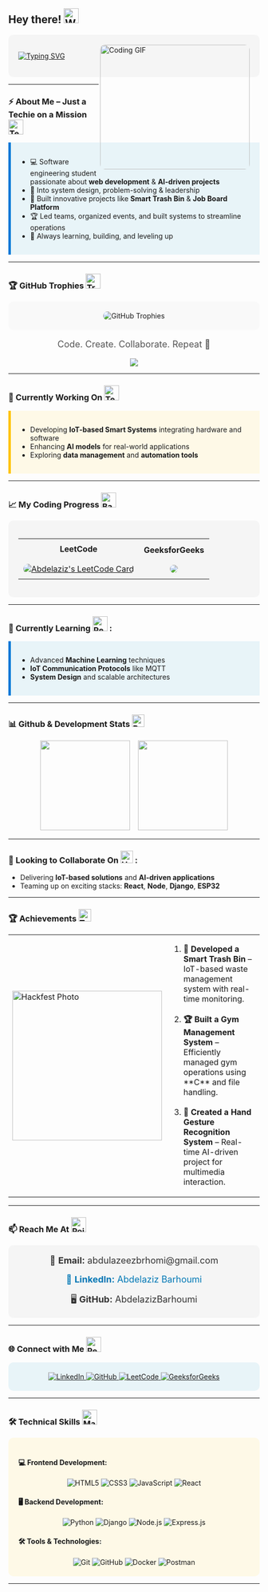 ## Hey there! <img src="https://raw.githubusercontent.com/Tarikul-Islam-Anik/Animated-Fluent-Emojis/master/Emojis/Hand%20gestures/Waving%20Hand%20Medium-Light%20Skin%20Tone.png" alt="Waving Hand" width="30" height="30" />

<div style="background-color:#f5f5f5; padding: 20px; border-radius: 10px;">

<img align="right" src="https://media1.tenor.com/m/GfSX-u7VGM4AAAAC/coding.gif" width="300" height="250" alt="Coding GIF" style="border-radius: 10px;"/>

[![Typing SVG](https://readme-typing-svg.demolab.com?font=Kanit&size=30&pause=1000&color=FF5733&width=600&lines=Welcome+to+Abdelaziz's+Portfolio!;Software+Engineer+%7C+Full+Stack+Developer;Hackathon+Enthusiast+%7C+Innovator)](https://git.io/typing-svg)

</div>

---

### ⚡ About Me – Just a Techie on a Mission <img src="https://raw.githubusercontent.com/Tarikul-Islam-Anik/Animated-Fluent-Emojis/master/Emojis/People/Man%20Technologist.png" alt="Technologist" width="30" height="30" />

<div style="background-color:#e8f4f8; padding: 15px; border-left: 5px solid #0078D7;">

- 💻 Software engineering student passionate about **web development** & **AI-driven projects**  
- 🧠 Into system design, problem-solving & leadership  
- 🧩 Built innovative projects like **Smart Trash Bin** & **Job Board Platform**  
- 🏆 Led teams, organized events, and built systems to streamline operations  
- 🚀 Always learning, building, and leveling up  

</div>

---

### 🏆 GitHub Trophies <img src="https://raw.githubusercontent.com/Tarikul-Islam-Anik/Animated-Fluent-Emojis/master/Emojis/Activities/Trophy.png" alt="Trophy" width="30" height="30" />

<div align="center" style="background-color:#f9f9f9; padding: 20px; border-radius: 10px;">
  <img src="https://github-trophies.vercel.app/?username=AbdelazizBarhoumi&rank=SECRET,SSS,SS,S,AAA,AA&row=2&column=9&theme=radical" alt="GitHub Trophies" style="border-radius: 10px;"/>
</div>

<p align="center" style="font-size: 18px; color: #555;">Code. Create. Collaborate. Repeat 💙</p> 
<div align="center"><img src="https://komarev.com/ghpvc/?username=AbdelazizBarhoumi&label=Profile%20Views&color=0e75b6&style=flat-square" /></div> 

---

### 🔭 Currently Working On <img src="https://raw.githubusercontent.com/Tarikul-Islam-Anik/Animated-Fluent-Emojis/master/Emojis/People%20with%20professions/Man%20Technologist%20Light%20Skin%20Tone.png" alt="Technologist" width="30" height="30" />

<div style="background-color:#fef9e7; padding: 15px; border-left: 5px solid #FFC300;">

- Developing **IoT-based Smart Systems** integrating hardware and software  
- Enhancing **AI models** for real-world applications  
- Exploring **data management** and **automation tools**  

</div>

---

### 📈 My Coding Progress <img src="https://raw.githubusercontent.com/Tarikul-Islam-Anik/Animated-Fluent-Emojis/master/Emojis/Activities/Bar%20Chart.png" alt="Bar Chart" width="30" height="30" />

<div align="center" style="background-color:#f5f5f5; padding: 20px; border-radius: 10px;">

<table>
  <tr>
    <td align="center" style="padding: 10px;">
    <b>LeetCode</b><br><br>
    <a href="https://leetcode.com/u/AbdelazizBarhoumi/" target="_blank" rel="noopener noreferrer">
      <img src="https://leetcard.jacoblin.cool/AbdelazizBarhoumi?ext=heatmap&theme=unicorn" alt="Abdelaziz's LeetCode Card" style="border-radius: 10px;"/>
    </a>
    </td>
    <td align="center" style="padding: 10px;">
      <b>GeeksforGeeks</b><br><br>
      <a href="https://auth.geeksforgeeks.org/user/abdulazeemp8r/practice/">
        <img src="https://geeks-for-geeks-stats-card.vercel.app/?username=abdulazeemp8r&theme=dark" style="border-radius: 10px;"/>
      </a>
    </td>
  </tr>
</table>

</div>

---

### 🌱 Currently Learning <img src="https://raw.githubusercontent.com/Tarikul-Islam-Anik/Animated-Fluent-Emojis/master/Emojis/People/Person%20Fencing.png" alt="Person Fencing" width="30" height="30" /> :

<div style="background-color:#e8f4f8; padding: 15px; border-left: 5px solid #0078D7;">

- Advanced **Machine Learning** techniques  
- **IoT Communication Protocols** like MQTT  
- **System Design** and scalable architectures  

</div>

---

### 📊 Github & Development Stats <img src="https://raw.githubusercontent.com/Tarikul-Islam-Anik/Animated-Fluent-Emojis/master/Emojis/Objects/Bar%20Chart.png" alt="Bar Chart" width="25" height="25" />

<p align="center">
  <img src="https://github-readme-stats.vercel.app/api?username=AbdelazizBarhoumi&show_icons=true&hide=issues&hide_border=true&title_color=FF5733&text_color=c9d1d9&icon_color=79c0ff&bg_color=0d1117" height="180px"/>
  &nbsp;&nbsp;
  <img src="https://github-readme-stats.vercel.app/api/top-langs/?username=AbdelazizBarhoumi&layout=compact&langs_count=10&hide_border=true&title_color=FF5733&text_color=c9d1d9&bg_color=0d1117" height="180px"/>
</p>

---

### 👯 Looking to Collaborate On <img src="https://raw.githubusercontent.com/Tarikul-Islam-Anik/Animated-Fluent-Emojis/master/Emojis/Hand%20gestures/Handshake.png" alt="Handshake" width="25" height="25" /> :

- Delivering **IoT-based solutions** and **AI-driven applications**  
- Teaming up on exciting stacks: **React**, **Node**, **Django**, **ESP32**  

---

### 🏆 Achievements <img src="https://raw.githubusercontent.com/Tarikul-Islam-Anik/Animated-Fluent-Emojis/master/Emojis/Activities/Trophy.png" alt="Trophy" width="25" height="25" />

<table>
  <tr>
    <td>
      <img src="https://media.licdn.com/dms/image/v2/D5622AQEAKk2wcGXo3g/feedshare-shrink_2048_1536/feedshare-shrink_2048_1536/0/1688629234342?e=1747267200&v=beta&t=xN-gfAx7Rfa6T-fLwDmH9IypQSMLgNdyBdUK5l1b-60" width="300px" alt="Hackfest Photo"/>
    </td>
    <td>
      <ol>
        <li><strong>🏅 Developed a Smart Trash Bin</strong> – IoT-based waste management system with real-time monitoring.  
        </li><br/>
        <li><strong>🏆 Built a Gym Management System</strong> – Efficiently managed gym operations using **C** and file handling.  
        </li><br/>
        <li><strong>🚀 Created a Hand Gesture Recognition System</strong> – Real-time AI-driven project for multimedia interaction.  
        </li>
      </ol>
    </td>
  </tr>
</table>

---

### 📫 Reach Me At <img src="https://raw.githubusercontent.com/Tarikul-Islam-Anik/Animated-Fluent-Emojis/master/Emojis/Hand%20gestures/Backhand%20Index%20Pointing%20Down%20Medium-Light%20Skin%20Tone.png" alt="Point Down" width="30" height="30" />

<div align="center" style="background-color:#f5f5f5; padding: 20px; border-radius: 10px;">
  <a href="mailto:abdulazeezbrhomi@gmail.com" style="text-decoration: none; color: #333; font-size: 18px;">
    📧 <strong>Email:</strong> abdulazeezbrhomi@gmail.com
  </a>
  <br><br>
  <a href="https://linkedin.com/in/abdelazizbarhoumi" style="text-decoration: none; color: #0077b5; font-size: 18px;">
    🔗 <strong>LinkedIn:</strong> Abdelaziz Barhoumi
  </a>
  <br><br>
  <a href="https://github.com/AbdelazizBarhoumi" style="text-decoration: none; color: #333; font-size: 18px;">
    🖥️ <strong>GitHub:</strong> AbdelazizBarhoumi
  </a>
</div>

---

### 🌐 Connect with Me <img src="https://raw.githubusercontent.com/Tarikul-Islam-Anik/Animated-Fluent-Emojis/master/Emojis/People/Person%20Raising%20Hand.png" alt="Person Raising Hand" width="30" height="30" />

<div align="center" style="background-color:#e8f4f8; padding: 20px; border-radius: 10px;">
  <a href="https://www.linkedin.com/in/abdelazizbarhoumi" target="_blank">
    <img src="https://img.shields.io/badge/-LinkedIn-blue?style=for-the-badge&logo=LinkedIn&logoColor=white" alt="LinkedIn">
  </a>
  <a href="https://github.com/AbdelazizBarhoumi" target="_blank">
    <img src="https://img.shields.io/badge/-GitHub-black?style=for-the-badge&logo=github&logoColor=white" alt="GitHub">
  </a>
  <a href="https://leetcode.com/Shyam027" target="_blank">
    <img src="https://img.shields.io/badge/-LeetCode-FFA116?style=for-the-badge&logo=leetcode&logoColor=black" alt="LeetCode">
  </a>
  <a href="https://auth.geeksforgeeks.org/user/shyamrajwyx0" target="_blank">
    <img src="https://img.shields.io/badge/-GeeksforGeeks-0F9D58?style=for-the-badge&logo=geeksforgeeks&logoColor=white" alt="GeeksforGeeks">
  </a>
</div>

---

### 🛠️ Technical Skills <img src="https://raw.githubusercontent.com/Tarikul-Islam-Anik/Animated-Fluent-Emojis/master/Emojis/People%20with%20professions/Man%20Detective%20Light%20Skin%20Tone.png" alt="Man Detective Light Skin Tone" width="30" height="30" />

<div style="background-color:#fef9e7; padding: 20px; border-radius: 10px;">

#### 💻 Frontend Development:
<div align="center">
  <img src="https://img.shields.io/badge/HTML5-E34F26?style=for-the-badge&logo=html5&logoColor=white" alt="HTML5">
  <img src="https://img.shields.io/badge/CSS3-1572B6?style=for-the-badge&logo=css3&logoColor=white" alt="CSS3">
  <img src="https://img.shields.io/badge/JavaScript-F7DF1E?style=for-the-badge&logo=javascript&logoColor=black" alt="JavaScript">
  <img src="https://img.shields.io/badge/React-20232A?style=for-the-badge&logo=react&logoColor=61DAFB" alt="React">
</div>

#### 🖥️ Backend Development:
<div align="center">
  <img src="https://img.shields.io/badge/Python-3776AB?style=for-the-badge&logo=python&logoColor=white" alt="Python">
  <img src="https://img.shields.io/badge/Django-092E20?style=for-the-badge&logo=django&logoColor=white" alt="Django">
  <img src="https://img.shields.io/badge/Node.js-339933?style=for-the-badge&logo=node.js&logoColor=white" alt="Node.js">
  <img src="https://img.shields.io/badge/Express.js-000000?style=for-the-badge&logo=express&logoColor=white" alt="Express.js">
</div>

#### 🛠️ Tools & Technologies:
<div align="center">
  <img src="https://img.shields.io/badge/Git-F05032?style=for-the-badge&logo=git&logoColor=white" alt="Git">
  <img src="https://img.shields.io/badge/GitHub-181717?style=for-the-badge&logo=github&logoColor=white" alt="GitHub">
  <img src="https://img.shields.io/badge/Docker-2496ED?style=for-the-badge&logo=docker&logoColor=white" alt="Docker">
  <img src="https://img.shields.io/badge/Postman-FF6C37?style=for-the-badge&logo=postman&logoColor=white" alt="Postman">
</div>

</div>

---









